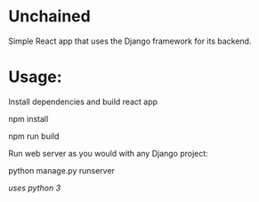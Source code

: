# Unchained

Simple React app that uses the Django framework for its backend.

# Usage:

Install dependencies and build react app

npm install

npm run build

Run web server as you would with any Django project:

python manage.py runserver

*uses python 3*
